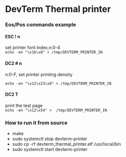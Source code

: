 # DevTerm Thermal printer 



### Eos/Pos commands example


#### ESC ! n  
set printer font index,n:0-4  
`echo -en "\x1b\x0" > /tmp/DEVTERM_PRINTER_IN`


#### DC2 # n   
n:0-F, set printer printing density 

`echo -en "\x12\x23\x8" > /tmp/DEVTERM_PRINTER_IN`

#### DC2 T  
print the test page  
`echo -en "\x12\x54" >  /tmp/DEVTERM_PRINTER_IN`


### How to run it from source

* make  
* sudo systemctl stop devterm-printer   
* sudo cp -rf devterm_thermal_printer.elf /usr/local/bin  
* sudo systemctl start devterm-printer  

